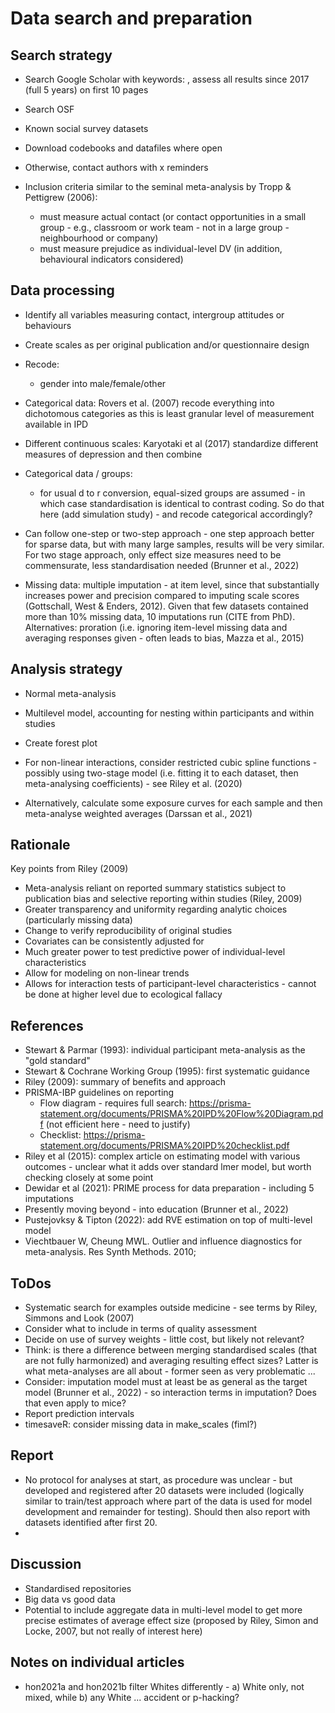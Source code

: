 # Data search and preparation

## Search strategy

- Search Google Scholar with keywords: , assess all results since 2017 (full 5 years) on first 10 pages
- Search OSF
- Known social survey datasets
- Download codebooks and datafiles where open
- Otherwise, contact authors with x reminders

- Inclusion criteria similar to the seminal meta-analysis by Tropp & Pettigrew (2006): 
    - must measure actual contact (or contact opportunities in a small group - e.g., classroom or work team - not in a large group - neighbourhood or company)
    - must measure prejudice as individual-level DV (in addition, behavioural indicators considered)

## Data processing

- Identify all variables measuring contact, intergroup attitudes or behaviours
- Create scales as per original publication and/or questionnaire design
- Recode: 
    - gender into male/female/other

- Categorical data: Rovers et al. (2007) recode everything into dichotomous categories as this is least granular level of measurement available in IPD
- Different continuous scales: Karyotaki et al (2017) standardize different measures of depression and then combine
- Categorical data / groups: 
    - for usual d to r conversion, equal-sized groups are assumed - in which case standardisation is identical to contrast coding. So do that here (add simulation study) - and recode categorical accordingly?

- Can follow one-step or two-step approach - one step approach better for sparse data, but with many large samples, results will be very similar. For two stage approach, only effect size measures need to be commensurate, less standardisation needed (Brunner et al., 2022)

- Missing data: multiple imputation - at item level, since that substantially increases power and precision compared to imputing scale scores (Gottschall, West & Enders, 2012). Given that few datasets contained more than 10% missing data, 10 imputations run (CITE from PhD). Alternatives: proration (i.e. ignoring item-level missing data and averaging responses given - often leads to bias, Mazza et al., 2015)

## Analysis strategy

- Normal meta-analysis

- Multilevel model, accounting for nesting within participants and within studies

- Create forest plot

- For non-linear interactions, consider restricted cubic spline functions - possibly using two-stage model (i.e. fitting it to each dataset, then meta-analysing coefficients) - see Riley et al. (2020)
- Alternatively, calculate some exposure curves for each sample and then meta-analyse weighted averages (Darssan et al., 2021)

## Rationale

Key points from Riley (2009)

- Meta-analysis reliant on reported summary statistics subject to publication bias and selective reporting within studies (Riley, 2009)
- Greater transparency and uniformity regarding analytic choices (particularly missing data)
- Change to verify reproducibility of original studies
- Covariates can be consistently adjusted for
- Much greater power to test predictive power of individual-level characteristics
- Allow for modeling on non-linear trends
- Allows for interaction tests of participant-level characteristics - cannot be done at higher level due to ecological fallacy

## References

- Stewart & Parmar (1993): individual participant meta-analysis as the "gold standard"
- Stewart & Cochrane Working Group (1995): first systematic guidance
- Riley (2009): summary of benefits and approach
- PRISMA-IBP guidelines on reporting 
    - Flow diagram - requires full search: https://prisma-statement.org/documents/PRISMA%20IPD%20Flow%20Diagram.pdf (not efficient here - need to justify)
    - Checklist: https://prisma-statement.org/documents/PRISMA%20IPD%20checklist.pdf
- Riley et al (2015): complex article on estimating model with various outcomes - unclear what it adds over standard lmer model, but worth checking closely at some point
- Dewidar et al (2021): PRIME process for data preparation - including 5 imputations
- Presently moving beyond - into education (Brunner et al., 2022)
- Pustejovksy & Tipton (2022): add RVE estimation on top of multi-level model
- Viechtbauer W, Cheung MWL. Outlier and influence diagnostics for meta-analysis. Res Synth Methods. 2010;


## ToDos

- Systematic search for examples outside medicine - see terms by Riley, Simmons and Look (2007)
- Consider what to include in terms of quality assessment
- Decide on use of survey weights - little cost, but likely not relevant?
- Think: is there a difference between merging standardised scales (that are not fully harmonized) and averaging resulting effect sizes? Latter is what meta-analyses are all about - former seen as very problematic ... 
- Consider: imputation model must at least be as general as the target model (Brunner et al., 2022) - so interaction terms in imputation? Does that even apply to mice?
- Report prediction intervals
- timesaveR: consider missing data in make_scales (fiml?)

## Report

- No protocol for analyses at start, as procedure was unclear - but developed and registered after 20 datasets were included (logically similar to train/test approach where part of the data is used for model development and remainder for testing). Should then also report with datasets identified after first 20.
- 

## Discussion

- Standardised repositories
- Big data vs good data
- Potential to include aggregate data in multi-level model to get more precise estimates of average effect size (proposed by Riley, Simon and Locke, 2007, but not really of interest here)


## Notes on individual articles

- hon2021a and hon2021b filter Whites differently - a) White only, not mixed, while b) any White ... accident or p-hacking?